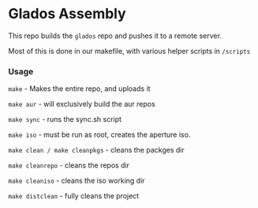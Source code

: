 # Glados Assembly

This repo builds the `glados` repo and pushes it to a remote server.

Most of this is done in our makefile, with various helper scripts in `/scripts`


### Usage

`make` - Makes the entire repo, and uploads it

`make aur` - will exclusively build the aur repos

`make sync` - runs the sync.sh script

`make iso` - must be run as root, creates the aperture iso.

`make clean / make cleanpkgs` - cleans the packges dir

`make cleanrepo` - cleans the repos dir

`make cleaniso` - cleans the iso working dir

`make distclean` - fully cleans the project

